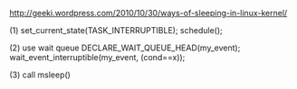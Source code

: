 
http://geeki.wordpress.com/2010/10/30/ways-of-sleeping-in-linux-kernel/

(1)
set_current_state(TASK_INTERRUPTIBLE);
schedule();

(2) use wait queue
DECLARE_WAIT_QUEUE_HEAD(my_event);
wait_event_interruptible(my_event, (cond==x));

(3) call msleep()

